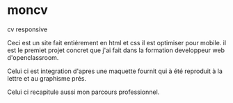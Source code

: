 # moncv
cv responsive

Ceci est un site fait entiérement en html et css il est optimiser pour mobile.
il est le premiet projet concret que j'ai fait dans la formation developpeur web d'openclassroom.

Celui ci est integration d'apres une maquette fournit qui à été reproduit à la lettre et au graphisme prés.

Celui ci recapitule aussi mon parcours professionnel.
